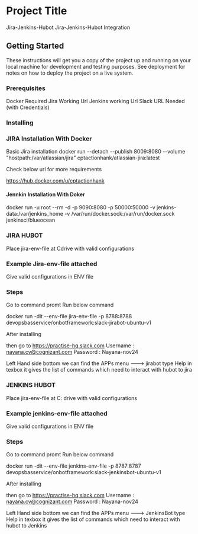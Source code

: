 # Project Title
Jira-Jenkins-Hubot
Jira-Jenkins-Hubot Integration

## Getting Started

These instructions will get you a copy of the project up and running on your local machine for development and testing purposes. See deployment for notes on how to deploy the project on a live system.

### Prerequisites

Docker Required
Jira Working Url
Jenkins working Url
Slack URL Needed (with Credentials)


### Installing

### JIRA Installation With Docker
Basic Jira installation 
docker run --detach --publish 8009:8080  --volume "hostpath:/var/atlassian/jira"  cptactionhank/atlassian-jira:latest

Check below url for more requirements

https://hub.docker.com/u/cptactionhank

#### Jennkin Installation With Doker 
docker run  -u root  --rm  -d  -p 9090:8080 -p 50000:50000  -v jenkins-data:/var/jenkins_home  -v /var/run/docker.sock:/var/run/docker.sock jenkinsci/blueocean

### JIRA HUBOT
Place  jira-env-file at Cdrive with valid configurations
### Example  Jira-env-file attached 
Give valid configurations in ENV file

### Steps

Go to command promt
Run below command

docker run -dit --env-file jira-env-file -p 8788:8788 devopsbasservice/onbotframework:slack-jirabot-ubuntu-v1

After installing 

then go to  https://practise-hq.slack.com
Username : nayana.cv@cognizant.com
Password :  Nayana-nov24

Left Hand side bottom we can find the APPs menu ---> jirabot
type  Help  in texbox it gives the list of commands which need to interact with hubot to jira

### JENKINS HUBOT
Place  jira-env-file at C: drive with valid configurations

### Example  jenkins-env-file attached 
Give valid configurations in ENV file

### Steps

Go to command promt
Run below command

docker run -dit --env-file jenkins-env-file -p 8787:8787 devopsbasservice/onbotframework:slack-jenkinsbot-ubuntu-v1

After installing 

then go to  https://practise-hq.slack.com
Username : nayana.cv@cognizant.com
Password :  Nayana-nov24

Left Hand side bottom we can find the APPs menu ---> JenkinsBot
type  Help  in texbox it gives the list of commands which need to interact with hubot to Jenkins






